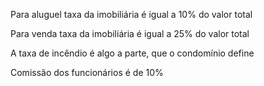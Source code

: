 Para aluguel taxa da imobiliária é igual a 10% do valor total


Para venda taxa da imobiliária é igual a 25% do valor total



A taxa de incêndio é algo a parte, que o condomínio define


Comissão dos funcionários é de 10%

